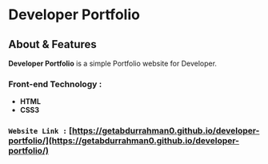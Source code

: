 # **Developer Portfolio**

## About & Features

**Developer Portfolio** is a simple Portfolio website for Developer.

### Front-end Technology : 
- **HTML**
- **CSS3**
### `Website Link :` [https://getabdurrahman0.github.io/developer-portfolio/](https://getabdurrahman0.github.io/developer-portfolio/)

